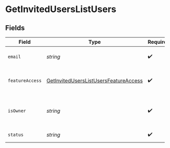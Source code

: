 # GetInvitedUsersListUsers


## Fields

| Field                                                                                                 | Type                                                                                                  | Required                                                                                              | Description                                                                                           | Example                                                                                               |
| ----------------------------------------------------------------------------------------------------- | ----------------------------------------------------------------------------------------------------- | ----------------------------------------------------------------------------------------------------- | ----------------------------------------------------------------------------------------------------- | ----------------------------------------------------------------------------------------------------- |
| `email`                                                                                               | *string*                                                                                              | :heavy_check_mark:                                                                                    | Email address of the user.                                                                            | pendingInvitedUser@company.com                                                                        |
| `featureAccess`                                                                                       | [GetInvitedUsersListUsersFeatureAccess](../../models/shared/getinviteduserslistusersfeatureaccess.md) | :heavy_check_mark:                                                                                    | Feature accessiblity given to the user.                                                               |                                                                                                       |
| `isOwner`                                                                                             | *string*                                                                                              | :heavy_check_mark:                                                                                    | Flag for indicating is user owner of the organization.                                                | true                                                                                                  |
| `status`                                                                                              | *string*                                                                                              | :heavy_check_mark:                                                                                    | Status of the invited user.                                                                           | active                                                                                                |